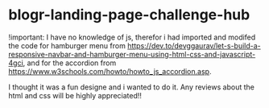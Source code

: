 # blogr-landing-page-challenge-hub

!important: I have no knowledge of js, therefor i had imported and modifed the code 
for hamburger menu from https://dev.to/devggaurav/let-s-build-a-responsive-navbar-and-hamburger-menu-using-html-css-and-javascript-4gci,
and for the accordion from https://www.w3schools.com/howto/howto_js_accordion.asp.

I thought it was a fun designe and i wanted to do it. Any reviews about the html and css will be highly appreciated!!
